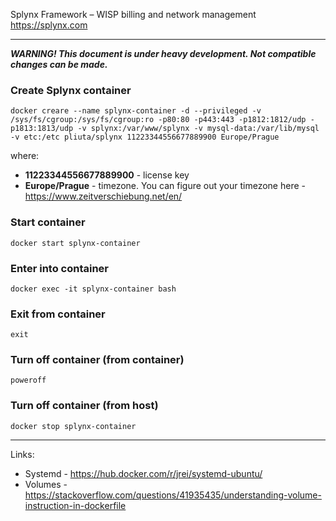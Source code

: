 Splynx Framework – WISP billing and network management  
https://splynx.com

---

***WARNING! This document is under heavy development. Not compatible changes can be made.***


### Create Splynx container  
`docker creare --name splynx-container -d --privileged -v /sys/fs/cgroup:/sys/fs/cgroup:ro -p80:80 -p443:443 -p1812:1812/udp -p1813:1813/udp -v splynx:/var/www/splynx -v mysql-data:/var/lib/mysql -v etc:/etc pliuta/splynx 11223344556677889900 Europe/Prague`

where:  
* **11223344556677889900** - license key
* **Europe/Prague** - timezone. You can figure out your timezone here - https://www.zeitverschiebung.net/en/

### Start container  
`docker start splynx-container`

### Enter into container  
`docker exec -it splynx-container bash`

### Exit from container  
`exit`

### Turn off container (from container)  
`poweroff`

### Turn off container (from host)
`docker stop splynx-container`

---

Links:  
* Systemd - https://hub.docker.com/r/jrei/systemd-ubuntu/
* Volumes - https://stackoverflow.com/questions/41935435/understanding-volume-instruction-in-dockerfile
